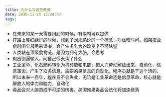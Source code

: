 ```yaml
---
title: 为什么写这些微博
date: 2020-11-24 13:24:47
tags:
---
```


- 在未来的某一天需要用到的时候，有素材可以提供
- 在路上等红绿灯的时候，想到了刘未鹏说的一个概念，叫做暗时间，如果把业余时间全部用来读书，会产生多么大的改变？不可估量
- 人类站在顶级食物链，是因为拥有大脑，会思考
- 输出倒逼输入，问自己今天读了什么
- 工业革命，化石燃料转化为机械能和电能，把人力劳动解放出来，自动化，信息革命，产生了众多信息，需要的是信息的自动化，程序员就是干这个活的，所以未来一百年，程序员不会失业，无论是工业革命还是信息革命，核心就是解放人的体力和脑力，自动化
- 毒品会对人脑造成不可逆的伤害，美国如果毒品合法化将加速衰落

